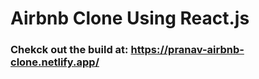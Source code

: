 # Airbnb Clone Using React.js

### Chekck out the build at: https://pranav-airbnb-clone.netlify.app/

